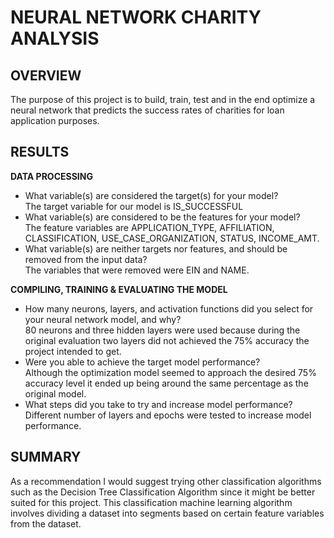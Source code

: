 # NEURAL NETWORK CHARITY ANALYSIS

## OVERVIEW
The purpose of this project is to build, train, test and in the end optimize a neural network that predicts the success rates of charities for loan application purposes.
## RESULTS
**DATA PROCESSING**<br>
* What variable(s) are considered the target(s) for your model?<br>
The target variable for our model is IS_SUCCESSFUL<br>
* What variable(s) are considered to be the features for your model?<br>
The feature variables are APPLICATION_TYPE, AFFILIATION, CLASSIFICATION, USE_CASE_ORGANIZATION, STATUS, INCOME_AMT.<br>
* What variable(s) are neither targets nor features, and should be removed from the input data?<br>
The variables that were removed were EIN and NAME.<br>

**COMPILING, TRAINING & EVALUATING THE MODEL**<br>
* How many neurons, layers, and activation functions did you select for your neural network model, and why?<br>
80 neurons and three hidden layers were used because during the original evaluation two layers did not achieved the 75% accuracy the project intended to get.<br>
* Were you able to achieve the target model performance?<br>
Although the optimization model seemed to approach the desired 75% accuracy level it ended up being around the same percentage as the original model.
* What steps did you take to try and increase model performance?<br>
Different number of layers and epochs were tested to increase model performance.
## SUMMARY
As a recommendation I would suggest trying other classification algorithms such as the Decision Tree Classification Algorithm since it might be better suited for this project. This classification machine learning algorithm involves dividing a dataset into segments based on certain feature variables from the dataset.
